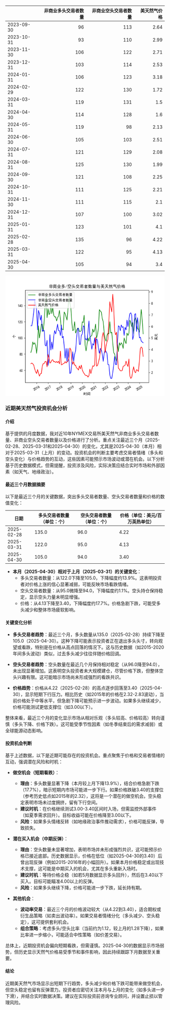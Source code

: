 |            |   非商业多头交易者数量 |   非商业空头交易者数量 |   美天然气价格 |
|:-----------|-----------------------:|-----------------------:|---------------:|
| 2023-09-30 |                     96 |                    113 |           2.64 |
| 2023-10-31 |                     93 |                    110 |           2.99 |
| 2023-11-30 |                    106 |                    122 |           2.71 |
| 2023-12-31 |                    103 |                    114 |           2.53 |
| 2024-01-31 |                    106 |                    123 |           3.18 |
| 2024-02-29 |                    122 |                    130 |           1.72 |
| 2024-03-31 |                    119 |                    131 |           1.5  |
| 2024-04-30 |                    114 |                    128 |           1.6  |
| 2024-05-31 |                    119 |                     98 |           2.13 |
| 2024-06-30 |                    105 |                    103 |           2.51 |
| 2024-07-31 |                    121 |                    129 |           2.08 |
| 2024-08-31 |                    125 |                    130 |           1.99 |
| 2024-09-30 |                    121 |                    108 |           2.25 |
| 2024-10-31 |                    111 |                    125 |           2.21 |
| 2024-11-30 |                    111 |                    115 |           2.1  |
| 2024-12-31 |                    107 |                    100 |           3.02 |
| 2025-01-31 |                    123 |                    101 |           4.1  |
| 2025-02-28 |                    135 |                     96 |           4.22 |
| 2025-03-31 |                    122 |                     95 |           4.13 |
| 2025-04-30 |                    105 |                     94 |           3.4  |

![图](NYMEX_cft.png)

### 近期美天然气投资机会分析

#### 介绍
基于提供的月度数据，我对近10年NYMEX交易所美天然气非商业多头交易者数量、非商业空头交易者数量以及价格进行了分析。重点关注最近三个月（2025-02-28、2025-03-31和2025-04-30）的变化，尤其是2025-04-30（本月）相对于2025-03-31（上月）的变动。投资机会的判断主要考虑交易者情绪（多头和空头变化）与价格趋势的互动，这些因素可能预示市场波动或潜在机会。以下分析基于历史数据模式，但需提醒，投资涉及风险，实际决策应结合实时市场和外部因素（如天气、地缘政治）。

#### 最近三个月数据摘要
以下是最近三个月的关键数据，突出多头交易者数量、空头交易者数量和价格的数值变化：

| 日期        | 多头交易者数量（单位：个） | 空头交易者数量（单位：个） | 价格（单位：美元/百万英热单位） |
|-------------|-----------------------------|-----------------------------|--------------------------------|
| 2025-02-28 | 135.0                      | 96.0                       | 4.22                          |
| 2025-03-31 | 122.0                      | 95.0                       | 4.13                          |
| 2025-04-30 | 105.0                      | 94.0                       | 3.40                          |

- **本月（2025-04-30）相对于上月（2025-03-31）的关键变化**：
  - 多头交易者数量：从122.0下降至105.0，下降幅度约13.9%。这表明投资者对价格上涨的信心显著减弱，可能反映市场看跌情绪。
  - 空头交易者数量：从95.0微降至94.0，下降幅度约1.1%。空头持仓保持稳定，显示空头力量未明显增强。
  - 价格：从4.13下降至3.40，下降幅度约17.7%。价格急剧下跌，可能受多头减少和整体市场疲软影响。

#### 关键变化分析
- **多头交易者趋势**：最近三个月，多头数量从135.0（2025-02-28）持续下降至105.0（2025-04-30）。这种下降可能表示投资者正在退出多头头寸，转向观望或看跌，特别是在价格从高点回落的情况下。这与历史数据（如2015-2020年间多头波动）类似，过去多头减少往往伴随价格回调。
  
- **空头交易者趋势**：空头数量在最近几个月保持相对稳定（从96.0降至94.0），未出现显著增加。这表明空头投资者未大规模建仓，尽管价格下跌，但整体空头兴趣有限。这可能暗示市场尚未形成强烈的看跌共识。

- **价格趋势**：价格从4.22（2025-02-28）的高点逐步回落至3.40（2025-04-30），显示短期下行压力。相比历史（如2015年的价格在2.32-2.83波动），当前价格处于中等水平，但急剧下降可能预示进一步波动。如果多头继续减少，价格可能测试更低支撑位（如3.00以下）。

整体来看，最近三个月的变化显示市场从相对乐观（多头较高、价格较高）转向谨慎（多头下降、价格下跌）。这可能受季节性因素（如冬季结束后的需求减弱）或全球能源动态影响。

#### 投资机会判断
基于上述数据，以下是近期可能存在的投资机会。重点聚焦于价格和交易者情绪的互动，强调潜在风险和时机：

- **做空机会（短期看跌）**：
  - **理由**：多头数量显著下降（本月较上月下降13.9%），结合价格急剧下跌（17.7%），暗示短期内市场可能进一步下行。如果价格跌破3.40的支撑位（参考历史低点如2015年的2.32），这将是一个潜在的做空机会。空头稳定表明市场未过度拥挤，留有下行空间。
  - **建议时机**：在价格继续测试3.00-3.40区间时入场，但需监控外部事件（如夏季需求回升）。目标收益可能在价格降至3.00以下。
  - **风险**：如果多头情绪反转（如地缘政治事件推动需求），价格可能反弹，导致损失。

- **潜在买入机会（中期反弹）**：
  - **理由**：空头数量未显著增加，表明市场并未形成强烈共识，这可能预示价格已接近底部。历史数据显示，价格在低位（如2025-04-30的3.40）后曾出现反弹（例如2015-2016年的小幅回升）。如果本月价格稳定或出现技术支撑，这可能是中期买入的机会，尤其在多头重新入场时。
  - **建议时机**：等待价格企稳（如若5月数据显示多头回升），然后在3.40以下买入。目标可能瞄准4.00以上的反弹。
  - **风险**：如果多头继续下降，价格可能进一步下跌，延长持有期。

- **其他机会**：
  - **波动率交易**：最近三个月的价格波动较大（从4.22到3.40），适合期权或衍生品策略（如卖出波动率）。如果交易者情绪分化（多头减少、空头稳定），这可提供套利机会。
  - **组合策略**：考虑多头/空头比率（当前约为1.12，较上月的1.28下降），如果比率进一步缩小，可能适合中性策略（如价差交易）。

总体上，近期投资机会偏向短期看跌，但需谨慎。2025-04-30的数据显示市场弱势，但历史显示天然气价格易受季节和事件影响，因此持续跟踪下月数据至关重要。

#### 结论
近期美天然气市场显示出短期下行趋势，多头减少和价格下跌可能带来做空机会，但空头稳定也留有反弹潜力。投资者应密切关注本月与上月的变化（如多头进一步下滑），并结合实时数据决策。建议在实际投资前咨询专业顾问，并设置止损以管理风险。